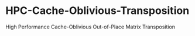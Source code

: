 # HPC-Cache-Oblivious-Transposition
High Performance Cache-Oblivious Out-of-Place Matrix Transposition
